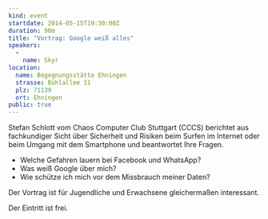 ```yaml
---
kind: event
startdate: 2014-05-15T19:30:00Z
duration: 90m
title: "Vortrag: Google weiß alles"
speakers:
  -
    name: Skyr
location:
  name: Begegnungsstätte Ehningen
  strasse: Bühlallee 11
  plz: 71139
  ort: Ehningen
public: true
---
```

Stefan Schlott vom Chaos Computer Club Stuttgart
(CCCS) berichtet aus fachkundiger Sicht über
Sicherheit und Risiken beim Surfen im Internet
oder beim Umgang mit dem Smartphone und
beantwortet Ihre Fragen.

* Welche Gefahren lauern bei Facebook und WhatsApp?
* Was weiß Google über mich?
* Wie schütze ich mich vor dem Missbrauch meiner Daten?

Der Vortrag ist für Jugendliche und Erwachsene
gleichermaßen interessant.

Der Eintritt ist frei.

